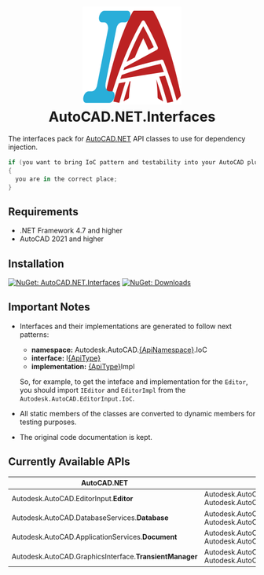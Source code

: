 <h1 align="center">
  <img src=".attachments/logo.png" alt="AutoCAD.NET.Interfaces" />
  <br>
  AutoCAD.NET.Interfaces
</h1>

The interfaces pack for [AutoCAD.NET](https://www.nuget.org/packages/AutoCAD.NET) API classes to use for dependency injection.
```csharp
if (you want to bring IoC pattern and testability into your AutoCAD plugin)
{
  you are in the correct place;
}
```

## Requirements
- .NET Framework 4.7 and higher
- AutoCAD 2021 and higher

## Installation
[![NuGet: AutoCAD.NET.Interfaces](https://img.shields.io/badge/NuGet-AutoCAD.NET.Interfaces-004880)](https://www.nuget.org/packages/AutoCAD.NET.Interfaces)
[![NuGet: Downloads](https://img.shields.io/nuget/dt/AutoCAD.NET.Interfaces?style=social)](https://www.nuget.org/packages/AutoCAD.NET.Interfaces)

## Important Notes
- Interfaces and their implementations are generated to follow next patterns:
    - **namespace:** Autodesk.AutoCAD.<ins>{ApiNamespace}</ins>.IoC
    - **interface:** I<ins>{ApiType}</ins>
    - **implementation:** <ins>{ApiType}</ins>Impl
    
  So, for example, to get the inteface and implementation for the `Editor`, you should import `IEditor` and `EditorImpl` from the `Autodesk.AutoCAD.EditorInput.IoC`.
- All static members of the classes are converted to dynamic members for testing purposes.
- The original code documentation is kept.

## Currently Available APIs
| AutoCAD.NET                                    | AutoCAD.NET.Interfaces                                                                                          |
|------------------------------------------------|-----------------------------------------------------------------------------------------------------------------|
| Autodesk.AutoCAD.EditorInput.**Editor**        | Autodesk.AutoCAD.EditorInput.IoC.**IEditor** <br> Autodesk.AutoCAD.EditorInput.IoC.**EditorImpl**               | 
| Autodesk.AutoCAD.DatabaseServices.**Database** | Autodesk.AutoCAD.DatabaseServices.IoC.**IDatabase** <br> Autodesk.AutoCAD.DatabaseServices.IoC.**DatabaseImpl** |
| Autodesk.AutoCAD.ApplicationServices.**Document** | Autodesk.AutoCAD.ApplicationServices.IoC.**IDocument** <br> Autodesk.AutoCAD.ApplicationServices.IoC.**DocumentImpl** |
| Autodesk.AutoCAD.GraphicsInterface.**TransientManager** | Autodesk.AutoCAD.GraphicsInterface.IoC.**ITransientManager** <br> Autodesk.AutoCAD.GraphicsInterface.IoC.**TransientManagerImpl** |
